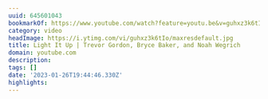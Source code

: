```yaml
---
uuid: 645601043
bookmarkOf: https://www.youtube.com/watch?feature=youtu.be&v=guhxz3k6tIo&app=desktop
category: video
headImage: https://i.ytimg.com/vi/guhxz3k6tIo/maxresdefault.jpg
title: Light It Up | Trevor Gordon, Bryce Baker, and Noah Wegrich
domain: youtube.com
description:
tags: []
date: '2023-01-26T19:44:46.330Z'
highlights:
---
```




